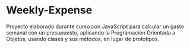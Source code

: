 # Weekly-Expense
Proyecto elaborado durante curso con JavaScript para calcular un gasto semanal con un presupuesto, aplicando la Programación Orientada a Objetos, usando clases y sus métodos, en lugar de prototipos. 
